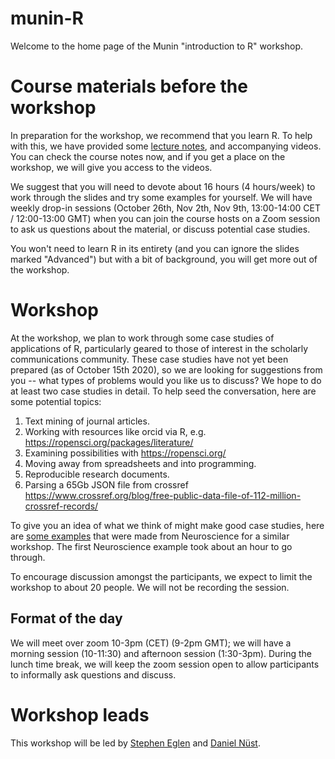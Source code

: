 # munin-R

Welcome to the home page of the Munin "introduction to R" workshop.

# Course materials before the workshop

In preparation for the workshop, we recommend that you learn R.  To
help with this, we have provided some [lecture
notes](https://github.com/lgatto/spr/blob/master/2020/spr-revised.pdf),
and accompanying videos.  You can check the course notes now, and if
you get a place on the workshop, we will give you access to the
videos.

We suggest that you will need to devote about 16 hours (4 hours/week)
to work through the slides and try some examples for yourself.  We
will have weekly drop-in sessions (October 26th, Nov 2th, Nov 9th,
13:00-14:00 CET / 12:00-13:00 GMT) when you can join the course hosts
on a Zoom session to ask us questions about the material, or discuss
potential case studies.

You won't need to learn R in its entirety (and you can ignore the
slides marked "Advanced") but with a bit of background, you will get
more out of the workshop.

# Workshop

At the workshop, we plan to work through some case studies of
applications of R, particularly geared to those of interest in the
scholarly communications community.  These case studies have not yet
been prepared (as of October 15th 2020), so we are looking for suggestions
from you --  what types of problems would you like us to discuss?  We
hope to do at least two case studies in detail.  To help seed the
conversation, here are some potential topics:

1. Text mining of journal articles.
2. Working with resources like orcid via R, e.g. https://ropensci.org/packages/literature/
3. Examining possibilities with https://ropensci.org/
4. Moving away from spreadsheets and into programming.
5. Reproducible research documents.
6. Parsing a 65Gb JSON file from crossref https://www.crossref.org/blog/free-public-data-file-of-112-million-crossref-records/

To give you an idea of what we think of might make good case studies,
here are [some examples](https://github.com/sje30/neuRo) that were
made from Neuroscience for a similar workshop.  The first Neuroscience
example took about an hour to go through.



To encourage discussion amongst the participants, we expect to limit
the workshop to about 20 people.  We will not be recording the session.


## Format of the day

We will meet over zoom 10-3pm (CET) (9-2pm GMT); we will have
a morning session (10-11:30) and afternoon session (1:30-3pm).  During
the lunch time break, we will keep the zoom session open to allow
participants to informally ask questions and discuss.


# Workshop leads

This workshop will be led by [Stephen Eglen](https://sje30.github.io)
and [Daniel Nüst](https://nuest.staff.ifgi.de/).

